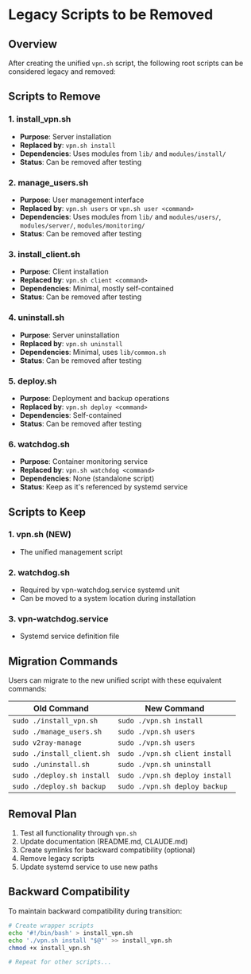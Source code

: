 # Legacy Scripts to be Removed

## Overview
After creating the unified `vpn.sh` script, the following root scripts can be considered legacy and removed:

## Scripts to Remove

### 1. **install_vpn.sh**
- **Purpose**: Server installation
- **Replaced by**: `vpn.sh install`
- **Dependencies**: Uses modules from `lib/` and `modules/install/`
- **Status**: Can be removed after testing

### 2. **manage_users.sh**
- **Purpose**: User management interface
- **Replaced by**: `vpn.sh users` or `vpn.sh user <command>`
- **Dependencies**: Uses modules from `lib/` and `modules/users/`, `modules/server/`, `modules/monitoring/`
- **Status**: Can be removed after testing

### 3. **install_client.sh**
- **Purpose**: Client installation
- **Replaced by**: `vpn.sh client <command>`
- **Dependencies**: Minimal, mostly self-contained
- **Status**: Can be removed after testing

### 4. **uninstall.sh**
- **Purpose**: Server uninstallation
- **Replaced by**: `vpn.sh uninstall`
- **Dependencies**: Minimal, uses `lib/common.sh`
- **Status**: Can be removed after testing

### 5. **deploy.sh**
- **Purpose**: Deployment and backup operations
- **Replaced by**: `vpn.sh deploy <command>`
- **Dependencies**: Self-contained
- **Status**: Can be removed after testing

### 6. **watchdog.sh**
- **Purpose**: Container monitoring service
- **Replaced by**: `vpn.sh watchdog <command>`
- **Dependencies**: None (standalone script)
- **Status**: Keep as it's referenced by systemd service

## Scripts to Keep

### 1. **vpn.sh** (NEW)
- The unified management script

### 2. **watchdog.sh**
- Required by vpn-watchdog.service systemd unit
- Can be moved to a system location during installation

### 3. **vpn-watchdog.service**
- Systemd service definition file

## Migration Commands

Users can migrate to the new unified script with these equivalent commands:

| Old Command | New Command |
|------------|-------------|
| `sudo ./install_vpn.sh` | `sudo ./vpn.sh install` |
| `sudo ./manage_users.sh` | `sudo ./vpn.sh users` |
| `sudo v2ray-manage` | `sudo ./vpn.sh users` |
| `sudo ./install_client.sh` | `sudo ./vpn.sh client install` |
| `sudo ./uninstall.sh` | `sudo ./vpn.sh uninstall` |
| `sudo ./deploy.sh install` | `sudo ./vpn.sh deploy install` |
| `sudo ./deploy.sh backup` | `sudo ./vpn.sh deploy backup` |

## Removal Plan

1. Test all functionality through `vpn.sh`
2. Update documentation (README.md, CLAUDE.md)
3. Create symlinks for backward compatibility (optional)
4. Remove legacy scripts
5. Update systemd service to use new paths

## Backward Compatibility

To maintain backward compatibility during transition:

```bash
# Create wrapper scripts
echo '#!/bin/bash' > install_vpn.sh
echo './vpn.sh install "$@"' >> install_vpn.sh
chmod +x install_vpn.sh

# Repeat for other scripts...
```